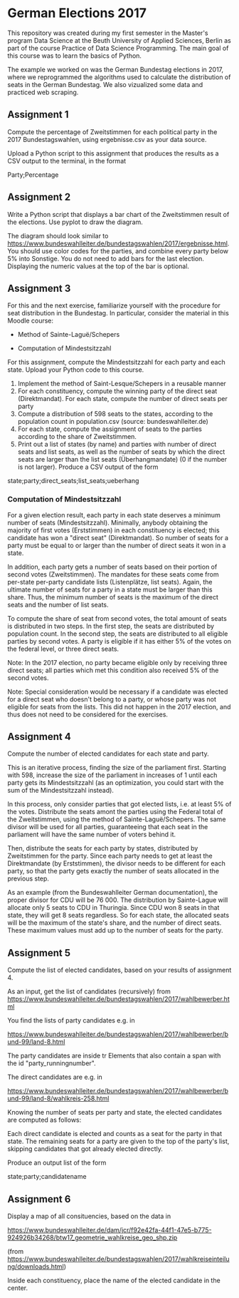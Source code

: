 # German Elections 2017

This repository was created during my first semester in the Master's program Data Science at the Beuth University of Applied Sciences, Berlin as part of the course Practice of Data Science Programming. The main goal of this course was to learn the basics of Python.

The example we worked on was the German Bundestag elections in 2017, where we reprogrammed the algorithms used to calculate the distribution of seats in the German Bundestag. We also vizualized some data and practiced web scraping.

## Assignment 1

Compute the percentage of Zweitstimmen for each political party in the 2017 Bundestagswahlen, using ergebnisse.csv as your data source.

Upload a Python script to this assignment that produces the results as a CSV output to the terminal, in the format

Party;Percentage

## Assignment 2

Write a Python script that displays a bar chart of the Zweitstimmen result of the elections. Use pyplot to draw the diagram.

The diagram should look similar to https://www.bundeswahlleiter.de/bundestagswahlen/2017/ergebnisse.html. You  should use color codes for the parties, and combine every party below 5% into Sonstige. You do not need to add bars for the last election. Displaying the numeric values at the top of the bar is optional.

## Assignment 3

For this and the next exercise, familiarize yourself with the procedure for seat distribution in the Bundestag. In particular, consider the material in this Moodle course:

* Method of Sainte-Laguë/Schepers

* Computation of Mindestsitzzahl

For this assignment, compute the Mindestsitzzahl for each party and each state. Upload your Python code to this course.

1. Implement the method of Saint-Lesque/Schepers in a reusable manner
1. For each constituency, compute the winning party of the direct seat (Direktmandat). For each state, compute the number of direct seats per party
1. Compute a distribution of 598 seats to the states, according to the population count in population.csv (source: bundeswahlleiter.de)
1. For each state, compute the assignment of seats to the parties according to the share of Zweitstimmen.
1. Print out a list of states (by name) and parties with number of direct seats and list seats, as well as the number of seats by  which the direct seats are larger than the list seats (Überhangmandate) (0 if the number is not larger). Produce a CSV output of the form

state;party;direct_seats;list_seats;ueberhang

### Computation of Mindestsitzzahl

For a given election result, each party in each state deserves a minimum number of seats (Mindestsitzzahl). Minimally, anybody obtaining the majority of first votes (Erststimmen) in each constituency is elected; this candidate has won a "direct seat" (Direktmandat). So number of seats for a party must be equal to or larger than the number of direct seats it won in a state.

In addition, each party gets a number of seats based on their portion of second votes (Zweitstimmen). The mandates for these seats come from per-state per-party candidate lists (Listenplätze, list seats). Again, the ultimate number of seats for a party in a state must be larger than this share. Thus, the minimum number of seats is the maximum of the direct seats and the number of list seats.

To compute the share of seat from second votes, the total amount of seats is distributed in two steps. In the first step, the seats are distributed by population count. In the second step, the seats are distributed to all eligible parties by second votes. A party is eligible if it has either 5% of the votes on the federal level, or three direct seats.

Note: In the 2017 election, no party became eligible only by receiving three direct seats; all parties which met this condition also received 5% of the second votes.

Note: Special consideration would be necessary if a candidate was elected for a direct seat who doesn't belong to a party, or whose party was not eligible for seats from the lists. This did not happen in the 2017 election, and thus does not need to be considered for the exercises.

## Assignment 4

Compute the number of elected candidates for each state and party.

This is an iterative process, finding the size of the parliament first. Starting with 598, increase the size of the parliament in increases of 1 until each party gets its Mindestsitzzahl (as an optimization, you could start with the sum of the Mindestsitzzahl instead).

In this process, only consider parties that got elected lists, i.e. at least 5% of the votes. Distribute the seats amont the parties using the Federal total of the Zweitstimmen, using the method of Sainte-Laguë/Schepers. The same divisor will be used for all parties, guaranteeing that each seat in the parliament will have the same number of voters behind it.

Then, distribute the seats for each party by states, distributed by Zweitstimmen for the party. Since each party needs to get at least the Direktmandate (by Erststimmen), the divisor needs to be different for each party, so that the party gets exactly the number of seats allocated in the previous step.

As an example (from the Bundeswahlleiter German documentation), the proper divisor for CDU will be 76 000. The distribution by Sainte-Lague will allocate only 5 seats to CDU in Thuringia. Since CDU won 8 seats in that state, they will get 8 seats regardless. So for each state, the allocated seats will be the maximum of the state's share, and the number of direct seats. These maximum values must add up to the number of seats for the party.

## Assignment 5

Compute the list of elected candidates, based on your results of assignment 4.

As an input, get the list of candidates (recursively) from https://www.bundeswahlleiter.de/bundestagswahlen/2017/wahlbewerber.html

You find the lists of party candidates e.g. in

https://www.bundeswahlleiter.de/bundestagswahlen/2017/wahlbewerber/bund-99/land-8.html

The party candidates are inside tr Elements that also contain a span with the id "party_runningnumber".

The direct candidates are e.g. in

https://www.bundeswahlleiter.de/bundestagswahlen/2017/wahlbewerber/bund-99/land-8/wahlkreis-258.html

Knowing the number of seats per party and state, the elected candidates are computed as follows:

Each direct candidate is elected and counts as a seat for the party in that state. The remaining seats for a party are given to the top of the party's list, skipping candidates that got already elected directly.

Produce an output list of the form

state;party;candidatename

## Assignment 6

Display a map of all consituencies, based on the data in

https://www.bundeswahlleiter.de/dam/jcr/f92e42fa-44f1-47e5-b775-924926b34268/btw17_geometrie_wahlkreise_geo_shp.zip

(from https://www.bundeswahlleiter.de/bundestagswahlen/2017/wahlkreiseinteilung/downloads.html)

Inside each constituency, place the name of the elected candidate in the center.

